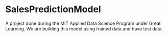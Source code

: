# SalesPredictionModel
A project done during the MIT Applied Data Science Program under Great Learning.  We are building this model using trained data and have test data. 
